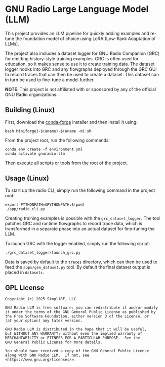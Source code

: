 # GNU Radio Large Language Model (LLM)

This project provides an LLM pipeline for quickly adding examples and re-tune
the foundation model of choice using LoRA (Low-Rank Adaptation of LLMs).

The project also includes a dataset logger for GNU Radio Companion (GRC)
for emitting history-style training examples. GRC is often used for
education, so it makes sense to use it to create training data.
The dataset logger hooks into GRC and any flowgraphs deployed through the GRC
GUI to record traces that can then be used to create a dataset.
This dataset can in turn be used to fine-tune a model further.

**NOTE**: This project is not affiliated with or sponsored by any of the
official GNU Radio organizations.

## Building (Linux)

First, download the [conda-forge](https://conda-forge.org/download/)
installer and then install it using:
```
bash Miniforge3-$(uname)-$(uname -m).sh
```

From the project root, run the following commands:
```
conda env create -f environment.yml
conda activate gnuradio-llm
```

Then execute all scripts or tools from the root of the project.

## Usage (Linux)

To start up the radio CLI, simply run the following command in the project root:
```
export PYTHONPATH=$PYTHONPATH:$(pwd)
./app/radio_cli.py
```

Creating training examples is possible with the `grc_dataset_logger`. The tool
patches GRC and runtime flowgraphs to record trace data, which is transformed
in a separate phase into an actual dataset for fine-tuning the LLM.

To launch GRC with the logger enabled, simply run the following script:
```
./grc_dataset_logger/launch_grc.py
```

Data is saved by default to the `traces` directory, which can then be used
to feed the `apps/gen_dataset.py` tool. By default the final dataset output
is placed in `datasets`.

## GPL License
```
Copyright (c) 2025 SimpliRF, LLC.

GNU Radio LLM is free software: you can redistribute it and/or modify
it under the terms of the GNU General Public License as published by
the Free Software Foundation, either version 3 of the License, or
(at your option) any later version.

GNU Radio LLM is distributed in the hope that it will be useful,
but WITHOUT ANY WARRANTY; without even the implied warranty of
MERCHANTABILITY or FITNESS FOR A PARTICULAR PURPOSE.  See the
GNU General Public License for more details.

You should have received a copy of the GNU General Public License
along with GNU Radio LLM.  If not, see <https://www.gnu.org/licenses/>.
```
